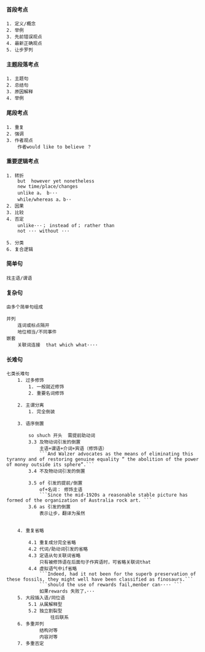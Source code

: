#### 首段考点
    1. 定义/概念 
    2. 举例
    3. 先前错误观点
    4. 最新正确观点
    5. 让步罗列
#### 主题段落考点

    1. 主题句
    2. 总结句
    3. 原因解释
    4. 举例
#### 尾段考点
    1. 重复
    2. 强调
    3. 作者观点
        作者would like to believe ？
    
#### 重要逻辑考点
    1. 转折
        but  however yet nonetheless
        new time/place/changes
        unlike a， b···
        while/whereas a，b··
    2. 因果
    3. 比较
    4. 否定
        unlike···； instead of； rather than
        not ··· without ···
        
    5. 分类
    6. 复合逻辑
 
#### 简单句

    找主语/谓语
    
    
#### 复杂句
    由多个简单句组成
    
    并列
        连词或标点隔开
        地位相当/不同事件
    嵌套
        关联词连接  that which what····
    
    
#### 长难句
    七类长难句
        1. 过多修饰
            1. 一般就近修饰
            2. 重要名词修饰
        
        2. 主谓分离
            1. 完全倒装
            
        3. 语序倒置
        
            so shuch 开头  需提前助动词
            3.3 及物动词引发的倒置
                主语+谓语+介词+宾语（修饰语）
                ```And Walzer advocates as the means of eliminating this tyranny and of restoring genuine equality “ the abolition of the power of money outside its sphere”.```
            3.4 不及物动词引发的倒置
            
            3.5 of 引发的提前/倒置
                of+名词： 修饰主语
                ```Since the mid-1920s a reasonable stable picture has formed of the organization of Australia rock art. ```       
            3.6 as 引发的倒置
                表示让步，翻译为虽然
                 
                
        4. 重复省略  
        
            4.1 重复成分完全省略
            4.2 代词/助动词引发的省略
            4.3 定语从句关联词省略
                只有被修饰语在后面句子作宾语时，可省略关联词that
            4.4 虚拟语气中if省略
                ```Indeed, had it not been for the superb preservation of these fossils, they might well have been classified as finosaurs.```
                ```should the use of rewards fail,menber can···· ```
                如果rewards 失败了，···
        5. 大段插入语/同位语
            5.1 从属解释型
            5.2 独立割裂型
                    往后联系
        6. 多重并列
                结构对等
                内容对等
        7. 多重否定
        